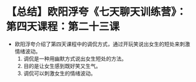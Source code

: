 # 【总结】欧阳浮夸《七天聊天训练营》：第四天课程：第二十三课

-   欧阳浮夸介绍了第四天课程中的调侃方式，通过开玩笑说出女生的短处来刺激情绪波动。
    1.  调侃是一种用幽默方式说出女生短处的方法。
    2.  目的是让女生感到既好笑又生气。
    3.  调侃可以刺激女生的情绪波动。
